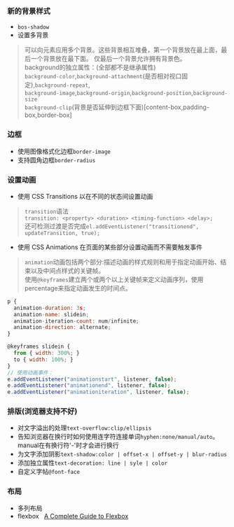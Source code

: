 ### 新的背景样式
- `bos-shadow`
- 设置多背景  
> 可以向元素应用多个背景。这些背景相互堆叠，第一个背景放在最上面，最后一个背景放在最下面。 仅最后一个背景允许拥有背景色。  
background的独立属性：(全部都不是继承属性)  
`background-color`,`background-attachment`(是否相对视口固定),`background-repeat`,  
`background-image`,`background-origin`,`background-position`,`background-size`  
`background-clip`(背景是否延伸到边框下面)[content-box,padding-box,border-box]

### 边框
- 使用图像格式化边框`border-image`
- 支持圆角边框`border-radius`

### 设置动画
- 使用 CSS Transitions 以在不同的状态间设置动画  
> `transition`语法  
`transition: <property> <duration> <timing-function> <delay>;`  
还可检测过渡是否完成`el.addEventListener("transitionend", updateTransition, true);`  

- 使用 CSS Animations 在页面的某些部分设置动画而不需要触发事件  
> `animation`动画包括两个部分:描述动画的样式规则和用于指定动画开始、结束以及中间点样式的关键帧。  
使用`@keyframes`建立两个或两个以上关键帧来定义动画序列，使用percentage来指定动画发生的时间点。  
```js
p {
  animation-duration: 3s;
  animation-name: slidein;
  animation-iteration-count: num/infinite;
  animation-direction: alternate;
}

@keyframes slidein {
  from { width: 300%; }
  to { width: 100%; }
}
// 使用动画事件：  
e.addEventListener("animationstart", listener, false);
e.addEventListener("animationend", listener, false);
e.addEventListener("animationiteration", listener, false);
```

### 排版(浏览器支持不好)
- 对文字溢出的处理`text-overflow:clip/ellipsis`
- 告知浏览器在换行时如何使用连字符连接单词`hyphen:none/manual/auto`。manual在有换行符'-'时才会进行换行  
- 为文字添加阴影`text-shadow:color | offset-x | offset-y | blur-radius`  
- 添加独立属性`text-decoration: line | syle | color`  
- 自定义字帖`@font-face`

### 布局
- 多列布局
- flexbox  
[A Complete Guide to Flexbox](https://css-tricks.com/snippets/css/a-guide-to-flexbox/)
